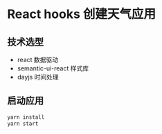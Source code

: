# React hooks 创建天气应用

## 技术选型

+ react 数据驱动
+ semantic-ui-react 样式库
+ dayjs 时间处理

## 启动应用

```sh
yarn install
yarn start
```

